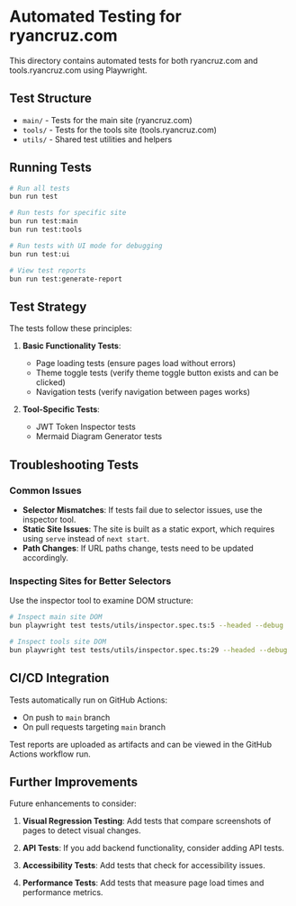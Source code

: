 # Automated Testing for ryancruz.com

This directory contains automated tests for both ryancruz.com and tools.ryancruz.com using Playwright.

## Test Structure

- `main/` - Tests for the main site (ryancruz.com)
- `tools/` - Tests for the tools site (tools.ryancruz.com)
- `utils/` - Shared test utilities and helpers

## Running Tests

```bash
# Run all tests
bun run test

# Run tests for specific site
bun run test:main
bun run test:tools

# Run tests with UI mode for debugging
bun run test:ui

# View test reports
bun run test:generate-report
```

## Test Strategy

The tests follow these principles:

1. **Basic Functionality Tests**:
   - Page loading tests (ensure pages load without errors)
   - Theme toggle tests (verify theme toggle button exists and can be clicked)
   - Navigation tests (verify navigation between pages works)

2. **Tool-Specific Tests**:
   - JWT Token Inspector tests
   - Mermaid Diagram Generator tests

## Troubleshooting Tests

### Common Issues

- **Selector Mismatches**: If tests fail due to selector issues, use the inspector tool.
- **Static Site Issues**: The site is built as a static export, which requires using `serve` instead of `next start`.
- **Path Changes**: If URL paths change, tests need to be updated accordingly.

### Inspecting Sites for Better Selectors

Use the inspector tool to examine DOM structure:

```bash
# Inspect main site DOM
bun playwright test tests/utils/inspector.spec.ts:5 --headed --debug

# Inspect tools site DOM
bun playwright test tests/utils/inspector.spec.ts:29 --headed --debug
```

## CI/CD Integration

Tests automatically run on GitHub Actions:
- On push to `main` branch
- On pull requests targeting `main` branch

Test reports are uploaded as artifacts and can be viewed in the GitHub Actions workflow run.

## Further Improvements

Future enhancements to consider:

1. **Visual Regression Testing**: Add tests that compare screenshots of pages to detect visual changes.

2. **API Tests**: If you add backend functionality, consider adding API tests.

3. **Accessibility Tests**: Add tests that check for accessibility issues.

4. **Performance Tests**: Add tests that measure page load times and performance metrics.